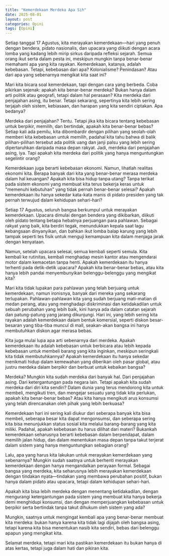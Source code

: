 ```yaml
---
title: "Kemerdekaan Merdeka Apa Sih"
date: 2025-08-01
layout: post
categories: Opini
tags: [Opini]
---
```

Setiap tanggal 17 Agustus, kita merayakan kemerdekaan—hari yang penuh dengan bendera, pidato nasionalis, dan upacara yang diikuti dengan acara lomba yang kadang lebih mirip sirkus daripada refleksi sejarah. Semua orang ikut serta dalam pesta ini, meskipun mungkin tanpa benar-benar memahami apa yang kita rayakan. Kemerdekaan, katanya, adalah kebebasan. Tetapi, kebebasan dari apa? Kolonialisme? Penindasan? Atau dari apa yang sebenarnya mengikat kita saat ini?

Mari kita bicara soal kemerdekaan, tapi dengan cara yang berbeda. Coba pikirkan sejenak: apakah kita benar-benar merdeka? Bukan hanya dalam arti politik atau geografi, tetapi dalam hal perasaan? Kita merdeka dari penjajahan asing, itu benar. Tetapi sekarang, sepertinya kita lebih sering terjajah oleh sistem, kebiasaan, dan harapan yang kita sendiri ciptakan. Apa bedanya?

Merdeka dari penjajahan? Tentu. Tetapi jika kita bicara tentang kebebasan untuk berpikir, memilih, dan bertindak, apakah kita benar-benar bebas? Setiap kali ada pemilu, kita dibombardir dengan pilihan yang seolah-olah memberi kita kebebasan untuk memilih, padahal kita tahu bahwa di balik pilihan-pilihan tersebut ada politik uang dan janji palsu yang lebih sering dipertaruhkan daripada masa depan rakyat. Jadi, merdeka dari penjajahan asing, iya. Tapi apakah kita merdeka dari politik yang hanya menguntungkan segelintir orang?

Kemerdekaan juga berarti kebebasan ekonomi. Namun, lihatlah realitas ekonomi kita. Berapa banyak dari kita yang benar-benar merasa merdeka dalam hal keuangan? Apakah kita bisa hidup tanpa utang? Tanpa terikat pada sistem ekonomi yang membuat kita terus bekerja keras untuk "memenuhi kebutuhan" yang tidak pernah benar-benar selesai? Apakah kemerdekaan itu hanya sekedar kata-kata manis di pidato presiden yang tak pernah terwujud dalam kehidupan sehari-hari?

Setiap 17 Agustus, seluruh bangsa berkumpul untuk merayakan kemerdekaan. Upacara dimulai dengan bendera yang dikibarkan, diikuti oleh pidato tentang betapa hebatnya perjuangan para pahlawan. Sebagai rakyat yang baik, kita berdiri tegak, menundukkan kepala saat lagu kebangsaan dinyanyikan, dan bahkan ikut lomba balap karung yang lebih tampak seperti tes fisik untuk menguji kemampuan kita dalam menjaga jarak dengan kenyataan.

Namun, setelah upacara selesai, semua kembali seperti semula. Kita kembali ke rutinitas, kembali menghadap mesin kantor atau mengendarai motor dalam kemacetan tanpa henti. Apakah kemerdekaan itu hanya terhenti pada detik-detik upacara? Apakah kita benar-benar bebas, atau kita hanya lebih pandai menyembunyikan belenggu-belenggu yang mengikat kita?

Mari kita tidak lupakan para pahlawan yang telah berjuang untuk kemerdekaan, namun ironisnya, banyak dari mereka yang sekarang terlupakan. Pahlawan-pahlawan kita yang sudah berjuang mati-matian di medan perang, atau yang menghadapi diskriminasi dan ketidakadilan untuk sebuah perubahan yang lebih baik, kini hanya ada dalam catatan sejarah dan patung-patung yang jarang dikunjungi. Hari ini, yang lebih sering kita rayakan adalah kemerdekaan dalam bentuk komersial, seperti diskon besar-besaran yang tiba-tiba muncul di mall, seakan-akan bangsa ini hanya membutuhkan diskon agar merasa bebas.

Kita juga mulai lupa apa arti sebenarnya dari merdeka. Apakah kemerdekaan itu adalah kebebasan untuk berbicara atau lebih kepada kebebasan untuk membeli barang yang kita inginkan, meskipun seringkali kita tidak membutuhkannya? Apakah kemerdekaan itu hanya sekedar menikmati hidup dalam kemewahan yang diberikan oleh pasar global, atau justru merdeka dalam berpikir dan berbuat untuk kebaikan bangsa?

Merdeka? Mungkin kita sudah merdeka dari banyak hal. Dari penjajahan asing. Dari ketergantungan pada negara lain. Tetapi apakah kita sudah merdeka dari diri kita sendiri? Dalam dunia yang terus mendorong kita untuk membeli, mengikuti tren, dan mengejar sesuatu yang tidak kita perlukan, apakah kita benar-benar bebas? Atau kita hanya mengikuti arus konsumsi yang telah direncanakan oleh pihak yang lebih berkuasa?

Kemerdekaan hari ini sering kali diukur dari seberapa banyak kita bisa membeli, seberapa besar kita dapat mengonsumsi, dan seberapa sering kita bisa menunjukkan status sosial kita melalui barang-barang yang kita miliki. Padahal, apakah kebebasan itu harus dilihat dari materi? Bukankah kemerdekaan seharusnya berarti kebebasan dalam berpendapat, dalam memilih jalan hidup, dan dalam menentukan masa depan tanpa takut terjerat dalam sistem yang hanya menguntungkan sebagian orang?

Lalu, apa yang harus kita lakukan untuk merayakan kemerdekaan yang sebenarnya? Mungkin sudah saatnya untuk berhenti merayakan kemerdekaan dengan hanya mengandalkan perayaan formal. Sebagai bangsa yang merdeka, kita seharusnya lebih merayakan kemerdekaan dengan tindakan nyata—tindakan yang membawa perubahan positif, bukan hanya dalam pidato atau upacara, tetapi dalam kehidupan sehari-hari.

Apakah kita bisa lebih merdeka dengan menentang ketidakadilan, dengan mengurangi ketergantungan pada sistem yang membuat kita hanya bekerja demi menghidupi konsumsi, dan dengan memperjuangkan kebebasan untuk berpikir serta bertindak tanpa takut dihukum oleh sistem yang ada?

Mungkin, saatnya untuk mengingat kembali apa yang benar-benar membuat kita merdeka: bukan hanya karena kita tidak lagi dijajah oleh bangsa asing, tetapi karena kita bisa menentukan nasib kita sendiri, bebas dari belenggu apapun yang mengikat kita.

Selamat merdeka, tetapi mari kita pastikan kemerdekaan itu bukan hanya di atas kertas, tetapi juga dalam hati dan pikiran kita.
